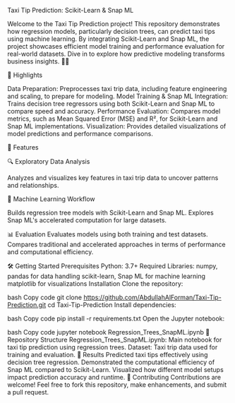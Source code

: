 Taxi Tip Prediction: Scikit-Learn & Snap ML

Welcome to the Taxi Tip Prediction project! This repository demonstrates how regression models, particularly decision trees, can predict taxi tips using machine learning. By integrating Scikit-Learn and Snap ML, the project showcases efficient model training and performance evaluation for real-world datasets. Dive in to explore how predictive modeling transforms business insights. 🚕💡

📌 Highlights

Data Preparation: Preprocesses taxi trip data, including feature engineering and scaling, to prepare for modeling.
Model Training & Snap ML Integration: Trains decision tree regressors using both Scikit-Learn and Snap ML to compare speed and accuracy.
Performance Evaluation: Compares model metrics, such as Mean Squared Error (MSE) and R², for Scikit-Learn and Snap ML implementations.
Visualization: Provides detailed visualizations of model predictions and performance comparisons.


🚀 Features

🔍 Exploratory Data Analysis

Analyzes and visualizes key features in taxi trip data to uncover patterns and relationships.

🤖 Machine Learning Workflow

Builds regression tree models with Scikit-Learn and Snap ML.
Explores Snap ML's accelerated computation for large datasets.


📊 Evaluation
Evaluates models using both training and test datasets.
Compares traditional and accelerated approaches in terms of performance and computational efficiency.


🛠️ Getting Started
Prerequisites
Python: 3.7+
Required Libraries:
numpy, pandas for data handling
scikit-learn, Snap ML for machine learning
matplotlib for visualizations
Installation
Clone the repository:

bash
Copy code
git clone https://github.com/AbdullahAlForman/Taxi-Tip-Prediction.git
cd Taxi-Tip-Prediction
Install dependencies:

bash
Copy code
pip install -r requirements.txt
Open the Jupyter notebook:

bash
Copy code
jupyter notebook Regression_Trees_SnapML.ipynb
📁 Repository Structure
Regression_Trees_SnapML.ipynb: Main notebook for taxi tip prediction using regression trees.
Dataset: Taxi trip data used for training and evaluation.
🎯 Results
Predicted taxi tips effectively using decision tree regression.
Demonstrated the computational efficiency of Snap ML compared to Scikit-Learn.
Visualized how different model setups impact prediction accuracy and runtime.
🤝 Contributing
Contributions are welcome! Feel free to fork this repository, make enhancements, and submit a pull request.
